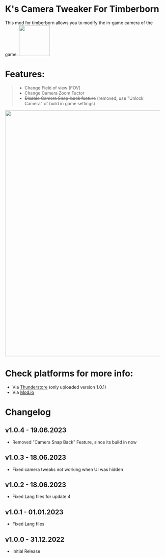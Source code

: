 # K's Camera Tweaker For Timberborn
This mod for timberborn allows you to modify the in-game camera of the game. <img src="https://raw.githubusercontent.com/averon420/Timberborn_Mods/master/TB_CameraTweaker/icon.png" width="100" />

# Features:
> - Change Field of view (FOV)
> - Change Camera Zoom Factor
> - ~~Disable Camera Snap-back feature~~ (removed, use "Unlock Camera" of build in game settings)
<img src="https://raw.githubusercontent.com/averon420/Timberborn_Mods/master/TB_CameraTweaker/_package/Logo/Presentation Logo.png" width="800" />

# Check platforms for more info:
- Via [Thunderstore](https://timberborn.thunderstore.io/) (only uploaded version 1.0.1)
- Via [Mod.io](https://mod.io/g/timberborn?tags-in=Mod)

# Changelog

## v1.0.4 - 19.06.2023
- Removed "Camera Snap Back" Feature, since its build in now

## v1.0.3 - 18.06.2023
- Fixed camera tweaks not working when UI was hidden

## v1.0.2 - 18.06.2023
- Fixed Lang files for update 4

## v1.0.1 - 01.01.2023
- Fixed Lang files

## v1.0.0 - 31.12.2022
- Initial Release